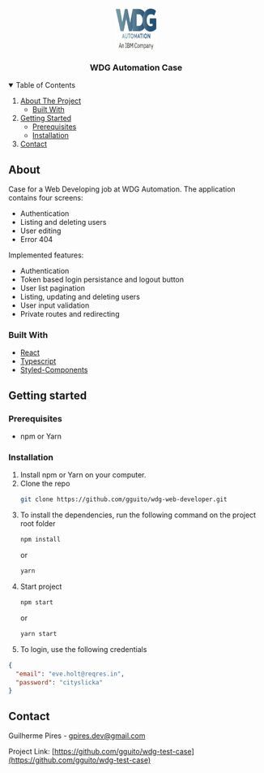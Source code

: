 <br />
<p align="center">
  <a href="https://github.com/gguito/wdg-test-case">
    <img src="assets/wdglogo.png" alt="Logo" width="80" height="80">
  </a>

  <h3 align="center">WDG Automation Case</h3>
</p>

<details open="open">
  <summary>Table of Contents</summary>
  <ol>
    <li>
      <a href="#about">About The Project</a>
      <ul>
        <li><a href="#built-with">Built With</a></li>
      </ul>
    </li>
    <li>
      <a href="#getting-started">Getting Started</a>
      <ul>
        <li><a href="#prerequisites">Prerequisites</a></li>
        <li><a href="#installation">Installation</a></li>
      </ul>
    </li>
    <li><a href="#contact">Contact</a></li>
  </ol>
</details>

## About

Case for a
 Web Developing job at WDG Automation. The application contains four screens:
* Authentication
* Listing and deleting users
* User editing
* Error 404

Implemented features:
* Authentication
* Token based login persistance and logout button
* User list pagination
* Listing, updating and deleting users
* User input validation
* Private routes and redirecting

### Built With

* [React](https://reactjs.org)
* [Typescript](https://www.typescriptlang.org)
* [Styled-Components](https://styled-components.com)

## Getting started

### Prerequisites

* npm or Yarn

### Installation

1. Install npm or Yarn on your computer.
2. Clone the repo
   ```sh
   git clone https://github.com/gguito/wdg-web-developer.git
   ```
3. To install the dependencies, run the following command on the project root folder
   ```sh
   npm install
   ```
   or
   ```sh
   yarn
   ```
4. Start project
   ```sh
   npm start
   ```
   or
   ```sh
   yarn start
   ```
5. To login, use the following credentials
  ```json
  {
    "email": "eve.holt@reqres.in",
    "password": "cityslicka"
  }
  ```

## Contact

Guilherme Pires - gpires.dev@gmail.com

Project Link: [https://github.com/gguito/wdg-test-case](https://github.com/gguito/wdg-test-case)
